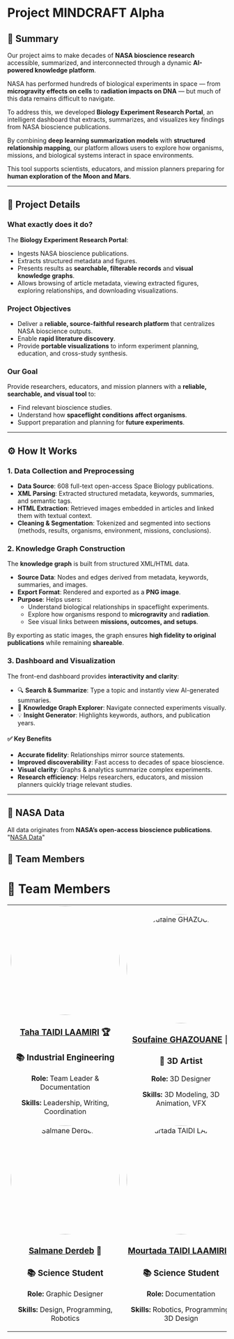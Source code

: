 # Project MINDCRAFT Alpha

## 📌 Summary
Our project aims to make decades of **NASA bioscience research** accessible, summarized, and interconnected through a dynamic **AI-powered knowledge platform**.  

NASA has performed hundreds of biological experiments in space — from **microgravity effects on cells** to **radiation impacts on DNA** — but much of this data remains difficult to navigate.  

To address this, we developed **Biology Experiment Research Portal**, an intelligent dashboard that extracts, summarizes, and visualizes key findings from NASA bioscience publications.  

By combining **deep learning summarization models** with **structured relationship mapping**, our platform allows users to explore how organisms, missions, and biological systems interact in space environments.  

This tool supports scientists, educators, and mission planners preparing for **human exploration of the Moon and Mars**.

---

## 🔬 Project Details

### What exactly does it do?
The **Biology Experiment Research Portal**:
- Ingests NASA bioscience publications.
- Extracts structured metadata and figures.
- Presents results as **searchable, filterable records** and **visual knowledge graphs**.
- Allows browsing of article metadata, viewing extracted figures, exploring relationships, and downloading visualizations.

### Project Objectives
- Deliver a **reliable, source-faithful research platform** that centralizes NASA bioscience outputs.  
- Enable **rapid literature discovery**.  
- Provide **portable visualizations** to inform experiment planning, education, and cross-study synthesis.  

### Our Goal
Provide researchers, educators, and mission planners with a **reliable, searchable, and visual tool** to:
- Find relevant bioscience studies.  
- Understand how **spaceflight conditions affect organisms**.  
- Support preparation and planning for **future experiments**.  

---

## ⚙️ How It Works

### 1. Data Collection and Preprocessing
- **Data Source**: 608 full-text open-access Space Biology publications.  
- **XML Parsing**: Extracted structured metadata, keywords, summaries, and semantic tags.  
- **HTML Extraction**: Retrieved images embedded in articles and linked them with textual context.  
- **Cleaning & Segmentation**: Tokenized and segmented into sections (methods, results, organisms, environment, missions, conclusions).  

### 2. Knowledge Graph Construction
The **knowledge graph** is built from structured XML/HTML data.  

- **Source Data**: Nodes and edges derived from metadata, keywords, summaries, and images.  
- **Export Format**: Rendered and exported as a **PNG image**.  
- **Purpose**: Helps users:  
  - Understand biological relationships in spaceflight experiments.  
  - Explore how organisms respond to **microgravity** and **radiation**.  
  - See visual links between **missions, outcomes, and setups**.  

By exporting as static images, the graph ensures **high fidelity to original publications** while remaining **shareable**.  

### 3. Dashboard and Visualization
The front-end dashboard provides **interactivity and clarity**:  
- 🔍 **Search & Summarize**: Type a topic and instantly view AI-generated summaries.  
- 🧬 **Knowledge Graph Explorer**: Navigate connected experiments visually.  
- 💡 **Insight Generator**: Highlights keywords, authors, and publication years.  

#### ✅ Key Benefits
- **Accurate fidelity**: Relationships mirror source statements.  
- **Improved discoverability**: Fast access to decades of space bioscience.  
- **Visual clarity**: Graphs & analytics summarize complex experiments.  
- **Research efficiency**: Helps researchers, educators, and mission planners quickly triage relevant studies.  

---

## 📂 NASA Data
All data originates from **NASA’s open-access bioscience publications**.
"[NASA Data](https://github.com/jgalazka/SB_publications/tree/main)"

## 👥 Team Members

<h1>👥 Team Members</h1>
<table style="width: 100%; text-align: center;">
    <tr>
        <td>
            <img src=(https://github.com/user-attachments/assets/14d46eb5-9860-41b3-89f0-d974c6bd188a)="Taha Taidi Laamiri" width="250" height="250" style="border-radius: 50%;">
             <h3><a href="https://github.com/DexterTaha" target="_blank">Taha TAIDI LAAMIRI</a> 🏆</h3>
            <h3>📚 Industrial Engineering</h3>
            <p><strong>Role:</strong> Team Leader & Documentation</p>
            <p><strong>Skills:</strong> Leadership, Writing, Coordination</p>
        </td>
        <td>
            <img src="https://github.com/user-attachments/assets/6fe04c47-3c90-492c-bd40-a7436ff193d1" alt="Soufaine GHAZOUANE" width="250" height="250" style="border-radius: 50%;">
            <h3><a target="_blank" href="https://www.instagram.com/reality_faker/" >Soufaine GHAZOUANE</a> 🎨</h3>
            <h3>🎨 3D Artist</h3>
            <p><strong>Role:</strong> 3D Designer</p>
            <p><strong>Skills:</strong> 3D Modeling, 3D Animation, VFX</p>
        </td>
                    <td>
            <img src="https://github.com/user-attachments/assets/c4e0f643-df81-4683-a413-2296e6527f47" alt="Walid Ben Slimane" width="250" height="250" style="border-radius: 50%;">
            <h3><a href="https://github.com/walidbnslimane" target="_blank">Walid Ben Slimane</a> 🔧</h3>
            <h3>🔧 Tech Student</h3>
            <p><strong>Role:</strong> Web Development</p>
            <p><strong>Skills:</strong> Robotics, Programming, 3D Design</p>
        </td>
    </tr>
    <tr>
        <td>
            <img src="https://github.com/user-attachments/assets/70c6ed95-7fce-4ee0-840e-6f5b5265e15e" alt="Salmane Derdeb" width="250" height="250" style="border-radius: 50%;">
            <h3><a href="https://github.com/salmane-derdeb" target="_blank">Salmane Derdeb</a> 🎨</h3>
            <h3>📚 Science Student</h3>
            <p><strong>Role:</strong> Graphic Designer</p>
            <p><strong>Skills:</strong> Design, Programming, Robotics</p>
        </td>
        <td>
            <img src="https://github.com/user-attachments/assets/5c9d1a28-243c-4c6f-8052-82998c2a2ced" alt="Mourtada TAIDI LAAMIRI" width="250" height="250" style="border-radius: 50%;">
            <h3><a href="https://github.com/taidimortada" target="_blank">Mourtada TAIDI LAAMIRI</a> 📑</h3>
            <h3>📚 Science Student</h3>
            <p><strong>Role:</strong> Documentation</p>
            <p><strong>Skills:</strong> Robotics, Programming, 3D Design</p>
        </td>
    </tr>
</table>
